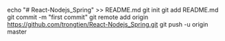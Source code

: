 echo "# React-Nodejs_Spring" >> README.md
git init
git add README.md
git commit -m "first commit"
git remote add origin https://github.com/trongtien/React-Nodejs_Spring.git
git push -u origin master
